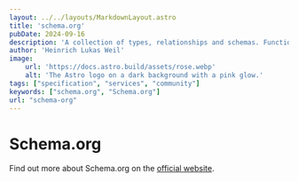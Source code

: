 ```yaml
---
layout: ../../layouts/MarkdownLayout.astro
title: 'schema.org'
pubDate: 2024-09-16
description: 'A collection of types, relationships and schemas. Functions as a basis to understanding entities defined in the Semantic Web.'
author: 'Heinrich Lukas Weil'
image:
    url: 'https://docs.astro.build/assets/rose.webp'
    alt: 'The Astro logo on a dark background with a pink glow.'
tags: ["specification", "services", "community"]
keywords: ["schema.org", "Schema.org"]
url: "schema-org"
---
```


# Schema.org

Find out more about Schema.org on the [official website](https://schema.org/).
